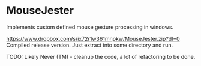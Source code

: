 # MouseJester
Implements custom defined mouse gesture processing in windows.


https://www.dropbox.com/s/ix72r1w361mnpkw/MouseJester.zip?dl=0 Compiled release version. Just extract into some directory and run.


TODO: Likely Never (TM) - cleanup the code, a lot of refactoring to be done.
